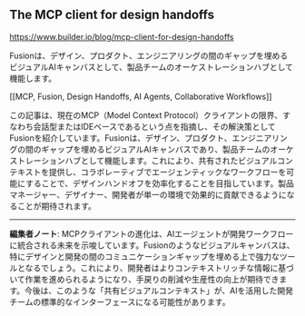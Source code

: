 ## The MCP client for design handoffs

https://www.builder.io/blog/mcp-client-for-design-handoffs

Fusionは、デザイン、プロダクト、エンジニアリングの間のギャップを埋めるビジュアルAIキャンバスとして、製品チームのオーケストレーションハブとして機能します。

[[MCP, Fusion, Design Handoffs, AI Agents, Collaborative Workflows]]

この記事は、現在のMCP（Model Context Protocol）クライアントの限界、すなわち会話型またはIDEベースであるという点を指摘し、その解決策としてFusionを紹介しています。Fusionは、デザイン、プロダクト、エンジニアリングの間のギャップを埋めるビジュアルAIキャンバスであり、製品チームのオーケストレーションハブとして機能します。これにより、共有されたビジュアルコンテキストを提供し、コラボレーティブでエージェンティックなワークフローを可能にすることで、デザインハンドオフを効率化することを目指しています。製品マネージャー、デザイナー、開発者が単一の環境で効果的に貢献できるようになることが期待されます。

---

**編集者ノート**: MCPクライアントの進化は、AIエージェントが開発ワークフローに統合される未来を示唆しています。Fusionのようなビジュアルキャンバスは、特にデザインと開発の間のコミュニケーションギャップを埋める上で強力なツールとなるでしょう。これにより、開発者はよりコンテキストリッチな情報に基づいて作業を進められるようになり、手戻りの削減や生産性の向上が期待できます。今後は、このような「共有ビジュアルコンテキスト」が、AIを活用した開発チームの標準的なインターフェースになる可能性があります。
